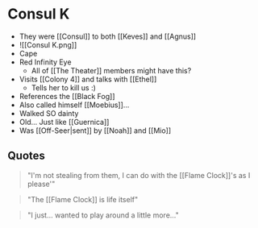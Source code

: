 # Consul K

- They were [[Consul]] to both [[Keves]] and [[Agnus]]
- ![[Consul K.png]]
- Cape
- Red Infinity Eye
	- All of [[The Theater]] members might have this?
- Visits [[Colony 4]] and talks with [[Ethel]]
	- Tells her to kill us :)
- References the [[Black Fog]]
- Also called himself [[Moebius]]...
- Walked SO dainty
- Old... Just like [[Guernica]]
- Was [[Off-Seer|sent]] by [[Noah]] and [[Mio]] 

## Quotes
> "I'm not stealing from them, I can do with the [[Flame Clock]]'s as I please'"

> "The [[Flame Clock]] is life itself"

> "I just... wanted to play around a little more..."